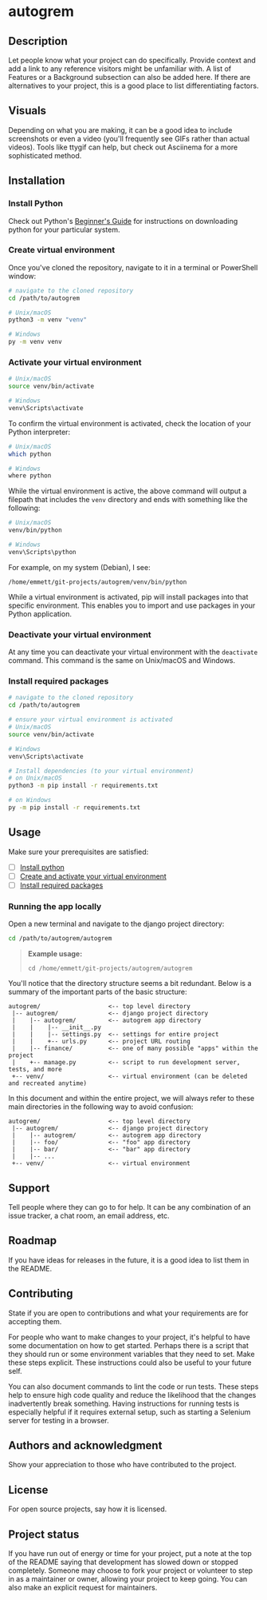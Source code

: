 # autogrem

## Description
Let people know what your project can do specifically. Provide context and add a link to any reference visitors might be unfamiliar with. A list of Features or a Background subsection can also be added here. If there are alternatives to your project, this is a good place to list differentiating factors.

## Visuals
Depending on what you are making, it can be a good idea to include screenshots or even a video (you'll frequently see GIFs rather than actual videos). Tools like ttygif can help, but check out Asciinema for a more sophisticated method.

## Installation
### Install Python
Check out Python's [Beginner's Guide](https://wiki.python.org/moin/BeginnersGuide/Download) for instructions on downloading python for your particular system.

### Create virtual environment
Once you've cloned the repository, navigate to it in a terminal or PowerShell window:
```bash
# navigate to the cloned repository
cd /path/to/autogrem

# Unix/macOS
python3 -m venv "venv"

# Windows
py -m venv venv
```

### Activate your virtual environment
```bash
# Unix/macOS
source venv/bin/activate

# Windows
venv\Scripts\activate
```

To confirm the virtual environment is activated, check the location of your Python interpreter:

```bash
# Unix/macOS
which python

# Windows
where python
```
While the virtual environment is active, the above command will output a filepath that includes the `venv` directory and ends with something like the following:

```bash
# Unix/macOS
venv/bin/python

# Windows
venv\Scripts\python
```

For example, on my system (Debian), I see:
```
/home/emmett/git-projects/autogrem/venv/bin/python
```

While a virtual environment is activated, pip will install packages into that specific environment. This enables you to import and use packages in your Python application.

### Deactivate your virtual environment
At any time you can deactivate your virtual environment with the `deactivate` command. This command is the same on Unix/macOS and Windows.

### Install required packages
```bash
# navigate to the cloned repository
cd /path/to/autogrem

# ensure your virtual environment is activated
# Unix/macOS
source venv/bin/activate

# Windows
venv\Scripts\activate

# Install dependencies (to your virtual environment)
# on Unix/macOS
python3 -m pip install -r requirements.txt

# on Windows
py -m pip install -r requirements.txt
```

## Usage
Make sure your prerequisites are satisfied:
- [ ] [Install python](#install-python)
- [ ] [Create and activate your virtual environment](#create-virtual-environment)
- [ ] [Install required packages](#install-required-packages)

### Running the app locally
Open a new terminal and navigate to the django project directory:
```bash
cd /path/to/autogrem/autogrem
```

> **Example usage:**
> ```
> cd /home/emmett/git-projects/autogrem/autogrem
> ```

You'll notice that the directory structure seems a bit redundant. Below is a summary of the important parts of the basic structure:
```plaintext
autogrem/                   <-- top level directory
 |-- autogrem/              <-- django project directory
 |    |-- autogrem/         <-- autogrem app directory
 |    |    |-- __init__.py
 |    |    |-- settings.py  <-- settings for entire project
 |    |    +-- urls.py      <-- project URL routing
 |    |-- finance/          <-- one of many possible "apps" within the project 
 |    +-- manage.py         <-- script to run development server, tests, and more
 +-- venv/                  <-- virtual environment (can be deleted and recreated anytime)
```

In this document and within the entire project, we will always refer to these main
directories in the following way to avoid confusion:
```plaintext
autogrem/                   <-- top level directory
 |-- autogrem/              <-- django project directory
 |    |-- autogrem/         <-- autogrem app directory
 |    |-- foo/              <-- "foo" app directory
 |    |-- bar/              <-- "bar" app directory
 |    |-- ...
 +-- venv/                  <-- virtual environment
```

## Support
Tell people where they can go to for help. It can be any combination of an issue tracker, a chat room, an email address, etc.

## Roadmap
If you have ideas for releases in the future, it is a good idea to list them in the README.

## Contributing
State if you are open to contributions and what your requirements are for accepting them.

For people who want to make changes to your project, it's helpful to have some documentation on how to get started. Perhaps there is a script that they should run or some environment variables that they need to set. Make these steps explicit. These instructions could also be useful to your future self.

You can also document commands to lint the code or run tests. These steps help to ensure high code quality and reduce the likelihood that the changes inadvertently break something. Having instructions for running tests is especially helpful if it requires external setup, such as starting a Selenium server for testing in a browser.

## Authors and acknowledgment
Show your appreciation to those who have contributed to the project.

## License
For open source projects, say how it is licensed.

## Project status
If you have run out of energy or time for your project, put a note at the top of the README saying that development has slowed down or stopped completely. Someone may choose to fork your project or volunteer to step in as a maintainer or owner, allowing your project to keep going. You can also make an explicit request for maintainers.
